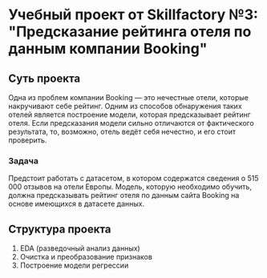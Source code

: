 # Учебный проект от Skillfactory №3: "Предсказание рейтинга отеля по данным компании Booking"
## Суть проекта
Одна из проблем компании Booking — это нечестные отели, которые накручивают себе рейтинг. Одним из способов обнаружения таких отелей является построение модели, которая предсказывает рейтинг отеля. Если предсказания модели сильно отличаются от фактического результата, то, возможно, отель ведёт себя нечестно, и его стоит проверить.
### Задача
Предстоит работать с датасетом, в котором содержатся сведения о 515 000 отзывов на отели Европы. Модель, которую необходимо обучить, должна предсказывать рейтинг отеля по данным сайта Booking на основе имеющихся в датасете данных. 
## Структура проекта
1. EDA (разведочный анализ данных)
2. Очистка и преобразование признаков
3. Построение модели регрессии

